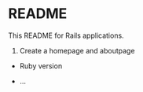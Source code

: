 # README

This README for Rails applications.

1. Create a homepage and aboutpage

* Ruby version


* ...
